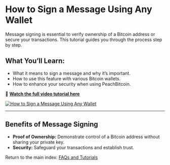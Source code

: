 # How to Sign a Message Using Any Wallet

Message signing is essential to verify ownership of a Bitcoin address or secure your transactions. This tutorial guides you through the process step by step.  

## **What You’ll Learn:**
- What it means to sign a message and why it’s important.  
- How to use this feature with various Bitcoin wallets.  
- How to enhance your security when using PeachBitcoin.  

🔗 **[Watch the full video tutorial here](https://www.youtube.com/watch?v=xgewSfhLgtY)**  

[![How to Sign a Message Using Any Wallet](https://img.youtube.com/vi/xgewSfhLgtY/0.jpg)](https://www.youtube.com/watch?v=xgewSfhLgtY)  

---

## **Benefits of Message Signing**
- **Proof of Ownership:** Demonstrate control of a Bitcoin address without sharing your private key.  
- **Security:** Safeguard your transactions and establish trust.  

Return to the main index: [FAQs and Tutorials](/faq/tutorials)
